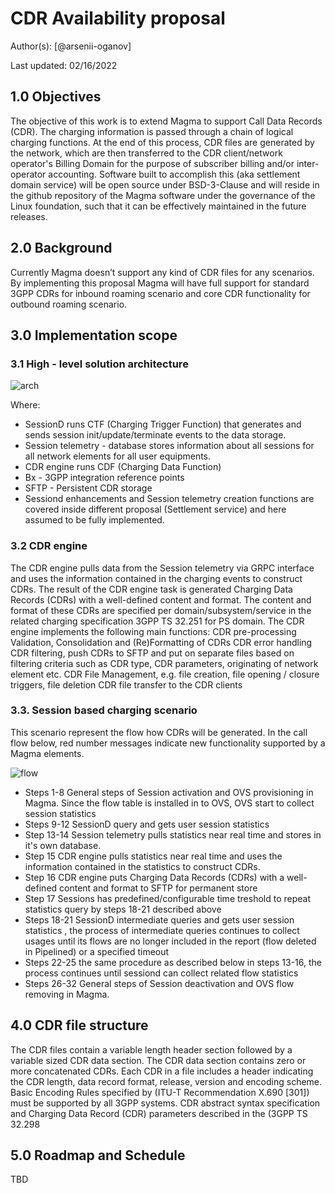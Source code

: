 # CDR Availability proposal

Author(s): [@arsenii-oganov]

Last updated: 02/16/2022

## 1.0 Objectives

The objective of this work is to extend Magma to support Call Data Records (CDR). The charging information is passed through a chain of logical charging functions. At the end of this process, CDR files are generated by the network, which are then transferred to the CDR client/network operator's Billing Domain for the purpose of subscriber billing and/or inter-operator accounting.
Software built to accomplish this (aka settlement domain service) will be open source under BSD-3-Clause and will reside in the github repository of the Magma software under the governance of the Linux foundation, such that it can be effectively maintained in the future releases.

## 2.0 Background

Currently Magma doesn’t support any kind of CDR files for any scenarios. By implementing this proposal Magma will have full support for standard 3GPP CDRs for inbound roaming scenario and core CDR functionality for outbound roaming scenario.

## 3.0 Implementation scope

### 3.1 High - level solution architecture

![arch](https://user-images.githubusercontent.com/93994458/154291563-b1897e7e-9c3d-45fb-9ea9-ccd3c2c73ad0.png)

Where:

- SessionD runs CTF (Charging Trigger Function) that generates and sends session init/update/terminate events to the data storage.
- Session telemetry - database stores information about all sessions for all network elements for all user equipments.
- CDR engine runs CDF (Charging Data Function)
- Bx - 3GPP integration reference points
- SFTP - Persistent CDR storage
- Sessiond enhancements and Session telemetry creation functions are covered inside different proposal (Settlement service) and here assumed to be fully implemented.

### 3.2 CDR engine

The CDR engine pulls data from the Session telemetry  via GRPC interface and uses the information contained in the charging events to construct CDRs. The result of the CDR engine task is generated Charging Data Records (CDRs) with a well-defined content and format. The content and format of these CDRs are specified per domain/subsystem/service in the related charging specification 3GPP TS 32.251 for PS domain. The CDR engine implements the following main functions:
CDR pre-processing
Validation, Consolidation and (Re)Formatting of CDRs
CDR error handling
CDR filtering, push CDRs to SFTP and put on separate files based on filtering criteria such as CDR type, CDR parameters, originating of network element etc.
CDR File Management, e.g. file creation, file opening / closure triggers, file deletion
CDR file transfer to the CDR clients

### 3.3. Session based charging scenario

This scenario represent the flow how CDRs will be generated.
In the call flow below, red number messages indicate new functionality supported by a Magma elements.

![flow](https://user-images.githubusercontent.com/93994458/154293187-af67e937-70a5-4a1c-9805-3e35b0c85964.png)

- Steps 1-8 General steps of Session activation and OVS provisioning in Magma. Since the flow table is installed in to OVS, OVS start to collect session statistics
- Steps 9-12 SessionD query and gets user session statistics
- Step 13-14 Session telemetry pulls statistics near real time and stores in it's own database.
- Step 15 CDR engine pulls statistics near real time and uses the information contained in the statistics to construct CDRs.
- Step 16 CDR engine puts Charging Data Records (CDRs) with a well-defined content and format to SFTP for permanent store
- Step 17 Sessions has predefined/configurable time treshold to repeat statistics query by steps 18-21 described above
- Steps 18-21 SessionD intermediate queries and gets user session statistics , the process of intermediate queries continues to collect usages until its flows are no longer included in the report (flow deleted in Pipelined) or a specified timeout
- Steps 22-25 the same procedure as described below in steps 13-16, the process continues until sessiond can collect related flow statistics
- Steps 26-32 General steps of Session deactivation and OVS flow removing in Magma.

## 4.0 CDR file structure

The CDR files contain a variable length header section followed by a variable sized CDR data section.
The CDR data section contains zero or more concatenated CDRs.
Each CDR in a file includes a header indicating the CDR length, data record format, release, version and encoding scheme. Basic Encoding Rules specified by (ITU-T Recommendation X.690 [301]) must be supported by all 3GPP systems.
CDR abstract syntax specification and Charging Data Record (CDR) parameters described in the (3GPP TS 32.298

## 5.0 Roadmap and Schedule

TBD
